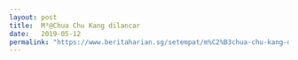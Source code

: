```yaml
---
layout: post
title:  M³@Chua Chu Kang dilancar
date:   2019-05-12
permalink: "https://www.beritaharian.sg/setempat/m%C2%B3chua-chu-kang-dilancar"
---
```

